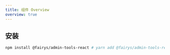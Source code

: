 ```yaml
---
title: 组件 Overview
overview: true
---
```


## 安装

```bash
npm install @fairys/admin-tools-react # yarn add @fairys/admin-tools-react # pnpm add @fairys/admin-tools-react
```

<!-- ## 基础组件

## 头像

## 面包屑

## 布局

## logo

## 主菜单

## 子菜单

## 设置

## 状态 -->